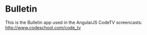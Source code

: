 # Bulletin

This is the Bulletin app used in the AngularJS CodeTV screencasts: http://www.codeschool.com/code_tv
